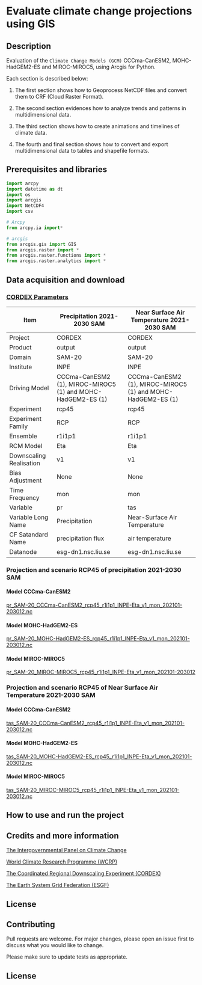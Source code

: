 # Evaluate climate change projections using GIS

## Description



Evaluation of the `Climate Change Models (GCM)` CCCma-CanESM2, MOHC-HadGEM2-ES and MIROC-MIROC5, using Arcgis for Python. 

Each section is described below:

1. The first section shows how to Geoprocess NetCDF files and convert them to CRF (Cloud Raster Format).

2. The second section evidences how to analyze trends and patterns in multidimensional data.

3. The third section shows how to create animations and timelines of climate data. 

4. The fourth and final section shows how to convert and export multidimensional data to tables and shapefile formats.

## Prerequisites and libraries

```python
import arcpy
import datetime as dt
import os
import arcgis
import NetCDF4
import csv

# Arcpy
from arcpy.ia import*

# arcgis
from arcgis.gis import GIS
from arcgis.raster import *
from arcgis.raster.functions import *
from arcgis.raster.analytics import *

```

## Data acquisition and download

### [CORDEX Parameters](https://esgf-node.ipsl.upmc.fr/search/cordex-ipsl/)

| Item                    | Precipitation 2021-2030 SAM                                 | Near Surface Air Temperature 2021-2030 SAM                  |
|-------------------------|-------------------------------------------------------------|-------------------------------------------------------------|
| Project                 | CORDEX                                                      | CORDEX                                                      |
| Product                 | output                                                      | output                                                      |
| Domain                  | SAM-20                                                      | SAM-20                                                      |
| Institute               | INPE                                                        | INPE                                                        |
| Driving Model           | CCCma-CanESM2 (1), MIROC-MIROC5 (1) and MOHC-HadGEM2-ES (1) | CCCma-CanESM2 (1), MIROC-MIROC5 (1) and MOHC-HadGEM2-ES (1) |
| Experiment              | rcp45                                                       | rcp45                                                       |
| Experiment Family       | RCP                                                         | RCP                                                         |
| Ensemble                | r1i1p1                                                      | r1i1p1                                                      |
| RCM Model               | Eta                                                         | Eta                                                         |
| Downscaling Realisation | v1                                                          | v1                                                          |
| Bias Adjustment         | None                                                        | None                                                        |
| Time Frequency          | mon                                                         | mon                                                         |
| Variable                | pr                                                          | tas                                                         |
| Variable Long Name      | Precipitation                                               | Near-Surface Air Temperature                                |
| CF Satandard Name       | precipitation flux                                          | air temperature                                             |
| Datanode                | esg-dn1.nsc.liu.se                                          | esg-dn1.nsc.liu.se                                          |

### Projection and scenario RCP45 of precipitation 2021-2030 SAM  

#### Model CCCma-CanESM2
[pr_SAM-20_CCCma-CanESM2_rcp45_r1i1p1_INPE-Eta_v1_mon_202101-203012.nc](http://esg-dn1.nsc.liu.se/thredds/fileServer/esg_dataroot3/cordexdata/cordex/output/SAM-20/INPE/CCCma-CanESM2/rcp45/r1i1p1/INPE-Eta/v1/mon/pr/v20180507/pr_SAM-20_CCCma-CanESM2_rcp45_r1i1p1_INPE-Eta_v1_mon_202101-203012.nc)
#### Model MOHC-HadGEM2-ES
[pr_SAM-20_MOHC-HadGEM2-ES_rcp45_r1i1p1_INPE-Eta_v1_mon_202101-203012.nc](http://esg-dn1.nsc.liu.se/thredds/fileServer/esg_dataroot3/cordexdata/cordex/output/SAM-20/INPE/MOHC-HadGEM2-ES/rcp45/r1i1p1/INPE-Eta/v1/mon/pr/v20180507/pr_SAM-20_MOHC-HadGEM2-ES_rcp45_r1i1p1_INPE-Eta_v1_mon_202101-203012.nc)
#### Model MIROC-MIROC5
[pr_SAM-20_MIROC-MIROC5_rcp45_r1i1p1_INPE-Eta_v1_mon_202101-203012](http://esg-dn1.nsc.liu.se/thredds/fileServer/esg_dataroot3/cordexdata/cordex/output/SAM-20/INPE/MIROC-MIROC5/rcp45/r1i1p1/INPE-Eta/v1/mon/pr/v20180507/pr_SAM-20_MIROC-MIROC5_rcp45_r1i1p1_INPE-Eta_v1_mon_202101-203012.nc)

### Projection and scenario RCP45 of Near Surface Air Temperature 2021-2030 SAM 

#### Model CCCma-CanESM2
[tas_SAM-20_CCCma-CanESM2_rcp45_r1i1p1_INPE-Eta_v1_mon_202101-203012.nc](http://esg-dn1.nsc.liu.se/thredds/fileServer/esg_dataroot3/cordexdata/cordex/output/SAM-20/INPE/CCCma-CanESM2/rcp45/r1i1p1/INPE-Eta/v1/mon/tas/v20180507/tas_SAM-20_CCCma-CanESM2_rcp45_r1i1p1_INPE-Eta_v1_mon_202101-203012.nc)
#### Model MOHC-HadGEM2-ES
[tas_SAM-20_MOHC-HadGEM2-ES_rcp45_r1i1p1_INPE-Eta_v1_mon_202101-203012.nc](http://esg-dn1.nsc.liu.se/thredds/fileServer/esg_dataroot3/cordexdata/cordex/output/SAM-20/INPE/MOHC-HadGEM2-ES/rcp45/r1i1p1/INPE-Eta/v1/mon/tas/v20180507/tas_SAM-20_MOHC-HadGEM2-ES_rcp45_r1i1p1_INPE-Eta_v1_mon_202101-203012.nc)
#### Model MIROC-MIROC5
[tas_SAM-20_MIROC-MIROC5_rcp45_r1i1p1_INPE-Eta_v1_mon_202101-203012.nc](http://esg-dn1.nsc.liu.se/thredds/fileServer/esg_dataroot3/cordexdata/cordex/output/SAM-20/INPE/MIROC-MIROC5/rcp45/r1i1p1/INPE-Eta/v1/mon/tas/v20180507/tas_SAM-20_MIROC-MIROC5_rcp45_r1i1p1_INPE-Eta_v1_mon_202101-203012.nc)

## How to use and run the project

## 

## Credits and more information

[The Intergovernmental Panel on Climate Change](https://www.ipcc.ch/)

[World Climate Research Programme (WCRP)](https://www.wcrp-climate.org/)

[The Coordinated Regional Downscaling Experiment (CORDEX)](https://cordex.org/)

[The Earth System Grid Federation (ESGF)](https://esgf.llnl.gov/)


## License


## Contributing

Pull requests are welcome. For major changes, please open an issue first
to discuss what you would like to change.

Please make sure to update tests as appropriate.

## License

